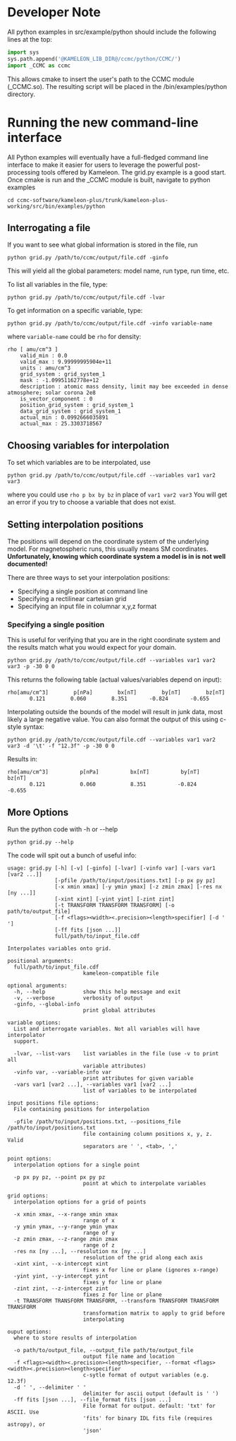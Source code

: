 # Developer Note #

All python examples in src/example/python should include the following lines at the top:

```python
import sys
sys.path.append('@KAMELEON_LIB_DIR@/ccmc/python/CCMC/')
import _CCMC as ccmc
```

This allows cmake to insert the user's path to the CCMC module (_CCMC.so).
The resulting script will be placed in the /bin/examples/python directory.

# Running the new command-line interface #
All Python examples will eventually have a full-fledged command line interface to make it easier for users to leverage the powerful post-processing tools offered by Kameleon. The grid.py example is a good start. Once cmake is run and the _CCMC module is built, navigate to python examples

```console
cd ccmc-software/kameleon-plus/trunk/kameleon-plus-working/src/bin/examples/python
```

## Interrogating a file ##
If you want to see what global information is stored in the file, run
```console
python grid.py /path/to/ccmc/output/file.cdf -ginfo
```
This will yield all the global parameters: model name, run type, run time, etc.

To list all variables in the file, type:
```console
python grid.py /path/to/ccmc/output/file.cdf -lvar
```
To get information on a specific variable, type:
```console
python grid.py /path/to/ccmc/output/file.cdf -vinfo variable-name
```
where ```variable-name``` could be ```rho``` for density:
```console
rho [ amu/cm^3 ]
	valid_min : 0.0
	valid_max : 9.99999995904e+11
	units : amu/cm^3
	grid_system : grid_system_1
	mask : -1.09951162778e+12
	description : atomic mass density, limit may bee exceeded in dense atmosphere; solar corona 2e8
	is_vector_component : 0
	position_grid_system : grid_system_1
	data_grid_system : grid_system_1
	actual_min : 0.0992666035891
	actual_max : 25.3303718567
```



## Choosing variables for interpolation ##
To set which variables are to be interpolated, use
```console
python grid.py /path/to/ccmc/output/file.cdf --variables var1 var2 var3
```
where you could use ```rho p bx by bz``` in place of ```var1 var2 var3```
You will get an error if you try to choose a variable that does not exist.

## Setting interpolation positions ##
The positions will depend on the coordinate system of the underlying model. For magnetospheric runs, this usually means SM coordinates. **Unfortunately, knowing which coordinate system a model is in is not well documented!**

There are three ways to set your interpolation positions:
* Specifying a single position at command line
* Specifying a rectilinear cartesian grid
* Specifying an input file in columnar x,y,z format

### Specifying a single position ###
This is useful for verifying that you are in the right coordinate system and the results match what you would expect for your domain.
```console
python grid.py /path/to/ccmc/output/file.cdf --variables var1 var2 var3 -p -30 0 0
```
This returns the following table (actual values/variables depend on input):
```console
rho[amu/cm^3]        p[nPa]        bx[nT]        by[nT]        bz[nT]
       0.121        0.060        8.351       -0.824       -0.655
```
Interpolating outside the bounds of the model will result in junk data, most likely a large negative value.
You can also format the output of this using c-style syntax:

```console
python grid.py /path/to/ccmc/output/file.cdf --variables var1 var2 var3 -d '\t' -f "12.3f" -p -30 0 0 
```
Results in:
```console
rho[amu/cm^3]	       p[nPa]	       bx[nT]	       by[nT]	       bz[nT]
       0.121	       0.060	       8.351	      -0.824	      -0.655
```


## More Options ##
Run the python code with -h or --help
```console
python grid.py --help
```

The code will spit out a bunch of useful info:

```
usage: grid.py [-h] [-v] [-ginfo] [-lvar] [-vinfo var] [-vars var1 [var2 ...]]
               [-pfile /path/to/input/positions.txt] [-p px py pz]
               [-x xmin xmax] [-y ymin ymax] [-z zmin zmax] [-res nx [ny ...]]
               [-xint xint] [-yint yint] [-zint zint]
               [-t TRANSFORM TRANSFORM TRANSFORM] [-o path/to/output_file]
               [-f <flags><width><.precision><length>specifier] [-d ' ']
               [-ff fits [json ...]]
               full/path/to/input_file.cdf

Interpolates variables onto grid.

positional arguments:
  full/path/to/input_file.cdf
                        kameleon-compatible file

optional arguments:
  -h, --help            show this help message and exit
  -v, --verbose         verbosity of output
  -ginfo, --global-info
                        print global attributes

variable options:
  List and interrogate variables. Not all variables will have interpolator
  support.

  -lvar, --list-vars    list variables in the file (use -v to print all
                        variable attributes)
  -vinfo var, --variable-info var
                        print attributes for given variable
  -vars var1 [var2 ...], --variables var1 [var2 ...]
                        list of variables to be interpolated

input positions file options:
  File containing positions for interpolation

  -pfile /path/to/input/positions.txt, --positions_file /path/to/input/positions.txt
                        file containing column positions x, y, z. Valid
                        separators are ' ', <tab>, ','

point options:
  interpolation options for a single point

  -p px py pz, --point px py pz
                        point at which to interpolate variables

grid options:
  interpolation options for a grid of points

  -x xmin xmax, --x-range xmin xmax
                        range of x
  -y ymin ymax, --y-range ymin ymax
                        range of y
  -z zmin zmax, --z-range zmin zmax
                        range of z
  -res nx [ny ...], --resolution nx [ny ...]
                        resolution of the grid along each axis
  -xint xint, --x-intercept xint
                        fixes x for line or plane (ignores x-range)
  -yint yint, --y-intercept yint
                        fixes y for line or plane
  -zint zint, --z-intercept zint
                        fixes z for line or plane
  -t TRANSFORM TRANSFORM TRANSFORM, --transform TRANSFORM TRANSFORM TRANSFORM
                        transformation matrix to apply to grid before
                        interpolating

ouput options:
  where to store results of interpolation

  -o path/to/output_file, --output_file path/to/output_file
                        output file name and location
  -f <flags><width><.precision><length>specifier, --format <flags><width><.precision><length>specifier
                        c-sytle format of output variables (e.g. 12.3f)
  -d ' ', --delimiter ' '
                        delimiter for ascii output (default is ' ')
  -ff fits [json ...], --file_format fits [json ...]
                        File format for output. default: 'txt' for ASCII. Use
                        'fits' for binary IDL fits file (requires astropy), or
                        'json'
```
